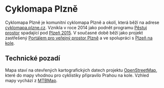 Cyklomapa Plzně
================

Cyklomapa Plzně je komunitní cyklomapa Plzně a okolí, která běží na adrese [cyklomapa.plzne.cz](http://cyklomapa.plzne.cz/). Vznikla v roce 2014 jako podnět programu [Pěstuj prostor](http://pestujprostor.plzne.cz/) spadající pod [Plzeň 2015](http://plzen2015.cz/). V současné době běží jako projekt zastřešený [Portálem pro veřejný prostor Plzně](http://prostor.plzne.cz) a ve spolupráci s [Plzeň na kole](http://www.plzennakole.cz/).

Technické pozadí
-----------------
Mapa staví na otevřených kartografických datech projektu [OpenStreetMap](http://www.openstreetmap.org/), které do mapy vhodnou pro cyklistiky připravilo Prahou na kole. Vzhled mapy vychází z [MTBMap](http://mtbmap.cz/).
